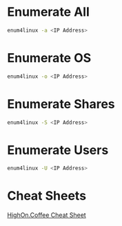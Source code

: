 # Enumerate All
```bash
enum4linux -a <IP Address>
```

# Enumerate OS
```bash
enum4linux -o <IP Address>
```

# Enumerate Shares
```bash
enum4linux -S <IP Address>
```

# Enumerate Users
```bash
enum4linux -U <IP Address>
```

# Cheat Sheets
[HighOn.Coffee Cheat Sheet](https://highon.coffee/blog/enum4linux-cheat-sheet/)